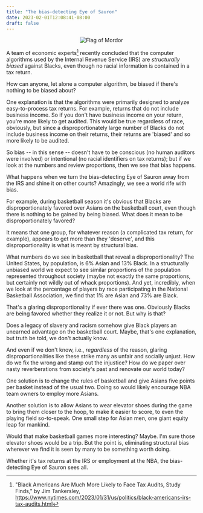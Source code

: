 ```yaml
---
title: "The bias-detecting Eye of Sauron"
date: 2023-02-01T12:08:41-08:00
draft: false
---
```


<center>

![Flag of Mordor](https://upload.wikimedia.org/wikipedia/commons/thumb/1/16/Flag_of_Mordor_SVG.svg/320px-Flag_of_Mordor_SVG.svg.png)

</center>

A team of economic experts[^1] recently concluded that the computer
algorithms used by the Internal Revenue Service (IRS) are _structurally
biased_ against Blacks, even though no racial information is
contained in a tax return.

How can anyone, let alone a computer algorithm, be biased if there's
nothing to be biased about?

One explanation is that the algorithms were primarily
designed to analyze easy-to-process tax returns. For example, returns
that do not include business income. So if you don't have business
income on your return, you're more likely to get audited. This would
be true regardless of race, obviously, but since a disproportionately
large number of Blacks do not include business income on their
returns, their returns are 'biased' and so more likely to be audited.

So bias -- in this sense -- doesn't have to be conscious (no human
auditors were involved) or intentional (no racial identifiers on tax
returns); but if we look at the numbers and review proportions,
then we see that bias happens.

What happens when we turn the bias-detecting Eye of Sauron away from
the IRS and shine it on other courts? Amazingly, we see a world rife
with bias.

For example, during basketball season it's obvious that Blacks are
disproportionately favored over Asians on the basketball court, even
though there is nothing to be gained by being biased. What does it mean
to be disproportionately favored?

It means that one group, for whatever reason (a complicated tax
return, for example), appears to get more than they 'deserve', and
this disproportionality is what is meant by structural bias.

What numbers do we see in basketball that reveal a
disproportionality? The United States, by population, is 6% Asian and
13% Black. In a structurally unbiased world we expect to see similar
proportions of the population represented throughout society (maybe
not exactly the same proportions, but certainly not wildly out of
whack proportions). And yet, incredibly, when we look at the
percentage of players by race participating in the National
Basketball Association, we find that 1% are Asian and 73% are Black.

That's a glaring disproportionality if ever there was one. Obviously
Blacks are being favored whether they realize it or not. But why is
that?

Does a legacy of slavery and racism somehow give Black players an
unearned advantage on the basketball court. Maybe, that's one
explanation, but truth be told, we don't actually know.

And even if we don't know, i.e., _regardless_ of the reason, glaring
disproportionalities like these strike many as unfair and socially
unjust. How do we fix the wrong and stamp out the injustice? How do
we paper over nasty reverberations from society's past and renovate
our world today?

One solution is to change the rules of basketball and give Asians five
points per basket instead of the usual two. Doing so would likely
encourage NBA team owners to employ more Asians.

Another solution is to allow Asians to wear elevator shoes during the
game to bring them closer to the hoop, to make it easier to score, to
even the playing field so-to-speak. One small step for Asian men, one
giant equity leap for mankind.

Would that make basketball games more interesting? Maybe. I'm sure
those elevator shoes would be a trip. But the point is, eliminating
structural bias wherever we find it is seen by many to be something
worth doing.

Whether it's tax returns at the IRS or employment
at the NBA, the bias-detecting Eye of Sauron sees all.

[^1]: "Black Americans Are Much More Likely to Face Tax Audits,
       Study Finds," by Jim Tankersley,
https://www.nytimes.com/2023/01/31/us/politics/black-americans-irs-tax-audits.html

